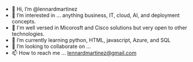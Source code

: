 - 👋 Hi, I’m @lennardmartinez
- 👀 I’m interested in ... anything business, IT, cloud, AI, and deployment concepts.  
- 👀 I'm well versed in Micorosft and Cisco solutions but very open to other technologies.
- 🌱 I’m currently learning python, HTML, javascript, Azure, and SQL
- 💞️ I’m looking to collaborate on ...
- 📫 How to reach me ... lennardmartinez@gmail.com

<!---
lennardmartinez/lennardmartinez is a ✨ special ✨ repository because its `README.md` (this file) appears on your GitHub profile.
You can click the Preview link to take a look at your changes.
--->
